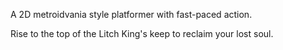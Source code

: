A 2D metroidvania style platformer with fast-paced action. 

Rise to the top of the Litch King's keep to reclaim your lost soul.